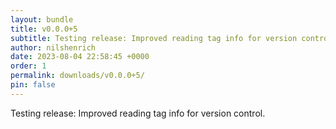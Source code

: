```yaml
---
layout: bundle
title: v0.0.0+5
subtitle: Testing release: Improved reading tag info for version control.
author: nilshenrich
date: 2023-08-04 22:58:45 +0000
order: 1
permalink: downloads/v0.0.0+5/
pin: false
---
```

Testing release: Improved reading tag info for version control.

